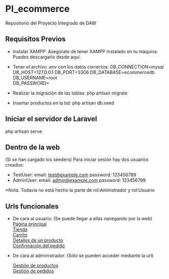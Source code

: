 # PI_ecommerce
Repositorio del Proyecto Integrado de DAW

## Requisitos Previos
- Instalar XAMPP: Asegúrate de tener XAMPP instalado en tu máquina. Puedes descargarlo desde aquí.

- Tener el archivo .env con los datos correctos:
    DB_CONNECTION=mysql
    DB_HOST=127.0.0.1
    DB_PORT=3306
    DB_DATABASE=ecommercedb  
    DB_USERNAME=root         
    DB_PASSWORD=

- Realizar la migración de las tablas:
    php artisan migrate

- Insertar productos en la bd:
    php artisan db:seed
    
## Iniciar el servidor de Laravel
php artisan serve

## Dentro de la web
(Si se han cargado los seeders) Para iniciar sesión hay dos usuarios creados:
- TestUser: 
    email: test@example.com
    password: 123456789
- AdminUser: 
    email: admin@example.com
    password: 123456789

*Nota: Todavía no está hecho la parte de rol:Aministrador y rol:Usuario

## Urls funcionales
- De cara al usuario: (Se puede llegar a ellas navegando por la web)
    [Página principal](http://127.0.0.1:8000/)  
    [Tienda](http://127.0.0.1:8000/tienda)  
    [Carrito](http://127.0.0.1:8000/carrito)  
    [Detalles de un producto](http://127.0.0.1:8000/productos/{id})  
    [Confirmación del pedido](http://127.0.0.1:8000/confirmacionPedido)

- De cara al administrador: (Sólo se pueden acceder mediante la url)

    [Gestión de productos](http://127.0.0.1:8000/productos)  
    [Gestión de pedidos](http://127.0.0.1:8000/pedidos)
